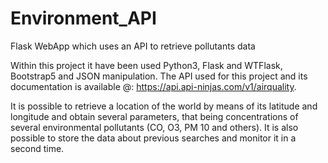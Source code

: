 # Environment_API
Flask WebApp which uses an API to retrieve pollutants data

Within this project it have been used Python3, Flask and WTFlask, Bootstrap5 and JSON manipulation.
The API used for this project and its documentation is available @: https://api.api-ninjas.com/v1/airquality.

It is possible to retrieve a location of the world by means of its latitude and longitude and obtain several parameters, that being concentrations of several environmental pollutants (CO, O3, PM 10 and others).
It is also possible to store the data about previous searches and monitor it in a second time.
